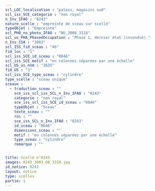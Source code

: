 ```yaml
---
scl_LOC_localisation : "palais, magasins sud"
scl_iss_SCE_categorie : "non royal"
n_Inv_IFAO : "8243"
nature_scelle : "empreinte de sceau sur scellé"
typeObjet : "Empreinte"
scl_PHO_no_photo_IFAO : "NU_2008_3318"
scl_us_PHA_PhasedOccupation : "Phase 1, dernier état (incendié)."
n_Inv_CSA : "3003"
scl_ISS_fid_sceau : "46"
fid_loc : "1"
scl_iss_SCE_id_sceau : "0046"
scl_iss_SCE_motif : "en colonnes séparées par une échelle"
scl_US_us_nom : "2635"
fid_US : "3"
scl_iss_SCE_type_sceau : "cylindre"
type_scelle : "sceau unique"
sceaux :
  - traduction_sceau : ""
    sce_iss_scl_iss_SCL_n_Inv_IFAO : "8243"
    categorie : "non royal"
    sce_iss_scl_iss_SCE_id_sceau : "0046"
    typeObjet : "Sceau"
    texte_sceau : ""
    roi : ""
    sce_iss_SCL_n_Inv_IFAO : "8243"
    id_sceau : "0046"
    dimensions_sceau : ""
    motif : "en colonnes séparées par une échelle"
    type_sceau : "cylindre"
    remarque : ""


title: Scellé n°8243
images: 8243_3003_08_3318.jpg
id_notice: 8243
layout: notice
type: scelles
partie: 1
---
```

